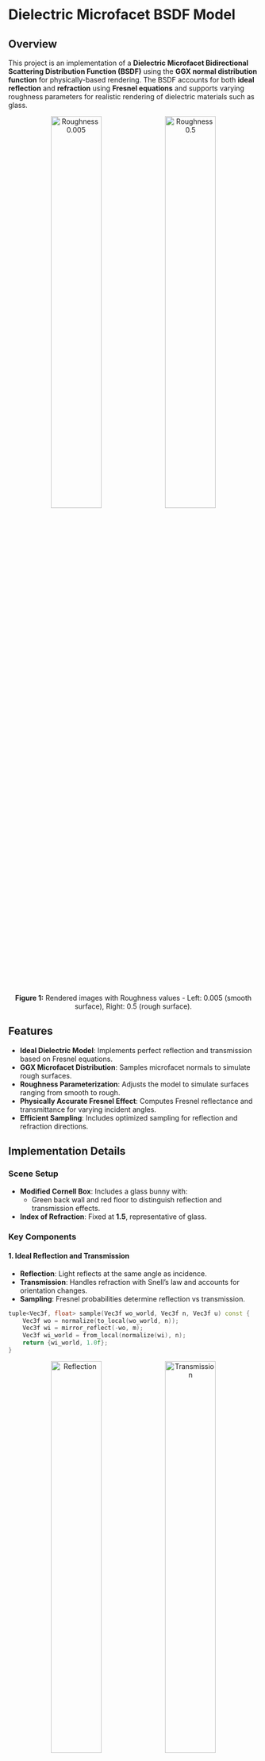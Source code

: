 # Dielectric Microfacet BSDF Model

## Overview

This project is an implementation of a **Dielectric Microfacet Bidirectional Scattering Distribution Function (BSDF)** using the **GGX normal distribution function** for physically-based rendering. The BSDF accounts for both **ideal reflection** and **refraction** using **Fresnel equations** and supports varying roughness parameters for realistic rendering of dielectric materials such as glass. 

<p align="center">
  <img src="https://github.com/user-attachments/assets/88f16cfa-d1f0-4b27-8f43-962a0afbe64f" alt="Roughness 0.005" width="45%" />
  <img src="https://github.com/user-attachments/assets/255f38b1-e14e-40f6-8085-871ca854db16" alt="Roughness 0.5" width="45%" />
</p>

<p align="center">
  <b>Figure 1:</b> Rendered images with Roughness values - Left: 0.005 (smooth surface), Right: 0.5 (rough surface).
</p>

## Features

- **Ideal Dielectric Model**: Implements perfect reflection and transmission based on Fresnel equations.  
- **GGX Microfacet Distribution**: Samples microfacet normals to simulate rough surfaces.  
- **Roughness Parameterization**: Adjusts the model to simulate surfaces ranging from smooth to rough.  
- **Physically Accurate Fresnel Effect**: Computes Fresnel reflectance and transmittance for varying incident angles.  
- **Efficient Sampling**: Includes optimized sampling for reflection and refraction directions.  



## Implementation Details

### Scene Setup

- **Modified Cornell Box**: Includes a glass bunny with:
  - Green back wall and red floor to distinguish reflection and transmission effects.  
- **Index of Refraction**: Fixed at **1.5**, representative of glass.  

### Key Components

#### 1. Ideal Reflection and Transmission
- **Reflection**: Light reflects at the same angle as incidence.  
- **Transmission**: Handles refraction with Snell’s law and accounts for orientation changes.  
- **Sampling**: Fresnel probabilities determine reflection vs transmission.  

```cpp
tuple<Vec3f, float> sample(Vec3f wo_world, Vec3f n, Vec3f u) const {
    Vec3f wo = normalize(to_local(wo_world, n));
    Vec3f wi = mirror_reflect(-wo, m);
    Vec3f wi_world = from_local(normalize(wi), n);
    return {wi_world, 1.0f};
}
```
<p align="center">
  <img src="https://github.com/user-attachments/assets/f9929dfd-4f5c-4933-8c77-4b17459b3058" alt="Reflection" width="45%" />
  <img src="https://github.com/user-attachments/assets/d254fc65-36bd-4eae-8ff7-040bcbaa3420" alt="Transmission" width="45%" />
</p>

<p align="center">
  <b>Figure 2:</b> Ideal Reflection (left) and Ideal Transmission (right) results using the BSDF model.
</p>

#### 2. GGX Microfacet Distribution
- Models the microfacet distribution using a roughness parameter `g`.  
- Implements **Shadow-Masking** functions to ensure energy conservation.  

```cpp
float D(Vec3f m) const {
    if (m.z < 0.0f) return 0.0f;
    float cos_thetaM2 = m.z * m.z;
    float tan_thetaM2 = (1.0f - cos_thetaM2) / cos_thetaM2;
    float alpha2 = roughness * roughness;
    float sqrt_denom = alpha2 + tan_thetaM2;
    return alpha2 * INV_PI / 
           (cos_thetaM2 * cos_thetaM2 * sqrt_denom * sqrt_denom);
}
```

The GGX Distribution Function determines the probability of microfacet orientations based on the roughness parameter, producing smoother or rougher surfaces depending on its value.

#### 3. Fresnel Equations
- Computes reflectance based on the angle of incidence and relative indices of refraction.
- Determines probability of reflection vs transmission.

```cpp
float Fresnel(float cos_thetaI) const {
    cos_thetaI = clamp(cos_thetaI, -1.0f, 1.0f);
    bool entering = cos_thetaI > 0.0f;
    float ei = eta, et = 1.0f;
    if (!entering) swap(ei, et);

    float sin_thetaT = ei / et * sqrt(max(0.0f, 1.0f - cos_thetaI * cos_thetaI));
    if (sin_thetaT >= 1.0f) return 1.0f;

    float cos_thetaT = sqrt(max(0.0f, 1.0f - sin_thetaT * sin_thetaT));

    float Rs = (et * cos_thetaI - ei * cos_thetaT) / 
               (et * cos_thetaI + ei * cos_thetaT);
    float Rp = (ei * cos_thetaI - et * cos_thetaT) / 
               (ei * cos_thetaI + et * cos_thetaT);

    return 0.5f * (Rs * Rs + Rp * Rp);
}
```

The Fresnel equations calculate the reflectance based on the angle of incidence, producing realistic behavior where reflection increases at grazing angles and transmission dominates at normal incidence.

#### 4. Shadow-Masking Functions
- Ensures that microfacets are not shadowed or masked, preserving energy conservation in the model.

```cpp
float G(Vec3f wo, Vec3f wi, Vec3f m) const {
    return G1(wo, m) * G1(wi, m);
}

float G1(Vec3f w, Vec3f m) const {
    if (dot(w, m) * w.z <= 0.0f) return 0.0f;

    float tan_thetaW2 = (1.0f - w.z * w.z) / (w.z * w.z);
    if (tan_thetaW2 <= 0.0f) return 1.0f;
    float tan_thetaW = sqrt(tan_thetaW2);
    float root = roughness * tan_thetaW;
    return 2.0f / (1.0f + sqrt(1.0f + root * root));
}
```
These functions account for geometric occlusion, which occurs when facets block light from reaching others.

#### 5. Sampling the BSDF
- The sampling function generates microfacet normals using the GGX distribution and evaluates reflection or transmission based on Fresnel probabilities.

```cpp
tuple<Vec3f, float> sample(Vec3f wo_world, Vec3f n, Vec3f u) const {
    Vec3f wo = normalize(to_local(wo_world, n));

    const auto [m, pdf_m] = sample_normal(Vec2f{u[1], u[2]});
    float cos_thetaO = dot(wo, m);
    float F = Fresnel(cos_thetaO);

    if (u[0] < F) {
        Vec3f wi = mirror_reflect(-wo, m);
        Vec3f wi_world = from_local(normalize(wi), n);
        return {wi_world, F * pdf_m};
    }

    bool entering = wo.z > 0.0f;
    float ei = eta, et = 1.0f;
    if (!entering) swap(ei, et);

    float sin_thetaO2 = 1.0f - cos_thetaO * cos_thetaO;
    float etaEff = ei / et;
    float sin_thetaT2 = etaEff * etaEff * sin_thetaO2;

    if (sin_thetaT2 >= 1.0f)
        return {Vec3f{}, 0.0f};

    float cos_thetaT = sqrt(1.0f - sin_thetaT2);
    if (entering) cos_thetaT *= -1;

    Vec3f wt = {etaEff * -wo.x, etaEff * -wo.y, cos_thetaT};
    Vec3f wt_world = from_local(normalize(wt), n);

    return {wt_world, (1.0f - F) * pdf_m};
}
```

This function calculates probabilities for both reflection and transmission and determines which behavior occurs based on random sampling and Fresnel equations.



## References

- **PBRT Textbook** - Concepts for BSDF and Fresnel equations.  
- **Course Material** - Provided project guidelines and sample implementations.  



## Acknowledgments

- **Professor's Guidance** - Inspired by the CS190I: Offline Rendering Final Project requirements.  
- **PBRT Textbook** - Key references for BSDF theory and implementations.  



## License

This project is licensed under the **MIT License**.  
See the [LICENSE](LICENSE) file for details.  
